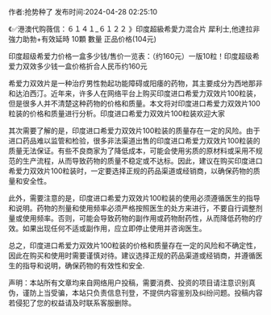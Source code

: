 <p>作者:抢势种了 发布时间:2024-04-28 02:25:10</p>
<p>《✅港澳代购薇信：６１４１_６１２２ 》印度超級希愛力混合片 犀利士,他達拉非 強力助勃+有效延時 10顆 數量 正品价格(104元) </p>
									<p>印度超级希爱力价格一盒多少钱/售价一览表：（约160元）一版10粒！印度超级希爱力双效多少钱一盒价格折合人民币约160元</p><p></p><p>希爱力双效片是一种治疗男性勃起功能障碍或阳痿的药物，其主要成分为西地那非和达泊西汀。近年来，许多人在网络平台上购买印度进口希爱力双效片100粒装，但是很多人并不清楚这种药物的价格和质量。本文将对印度进口希爱力双效片100粒装的价格和质量进行分析。印度进口希爱力双效片100粒装欢迎大家</p><p>其次需要了解的是，印度进口希爱力双效片100粒装的质量存在一定的风险。由于进口药品难以监管和检验，很多非法渠道出售的印度进口希爱力双效片100粒装的质量无法保证。有些不良商家为了降低成本，可能会使用劣质的原材料或采用不规范的生产流程，从而导致药物的质量不稳定或不达标。因此，建议在购买印度进口希爱力双效片100粒装时，一定要选择正规的药品渠道或经销商，以确保药物的质量和安全性。</p><p>此外，需要注意的是，印度进口希爱力双效片100粒装的使用必须遵循医生的指导和说明。药物的剂量和使用频率必须严格按照医生的处方来进行，不要自行调整剂量或使用频率。否则，可能会导致药物的副作用或药物耐药性，从而降低药物的疗效。如果出现任何不适或副作用，应立即停止使用并咨询医生。</p><p>总之，印度进口希爱力双效片100粒装的价格和质量存在一定的风险和不确定性，因此在购买和使用时需要谨慎对待。建议选择正规的药品渠道或经销商，并遵循医生的指导和说明，确保药物的有效性和安全.</p>				声明：本站所有文章均来自网络用户投稿，需要消费、投资的项目请注意识别真伪，谨防上当受骗，本站只负责信息刊登，不提供内容鉴别及纠纷问题。投稿内容若侵犯了您的权益请及时联系客服删除。				

